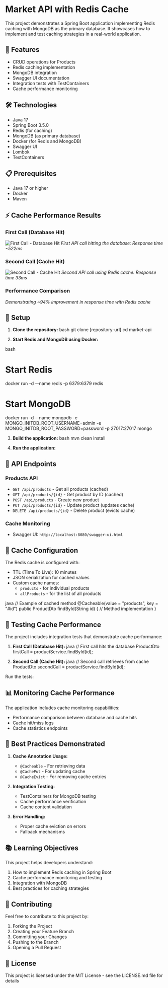 # Market API with Redis Cache

This project demonstrates a Spring Boot application implementing Redis caching with MongoDB as the primary database. It showcases how to implement and test caching strategies in a real-world application.

## 🚀 Features

- CRUD operations for Products
- Redis caching implementation
- MongoDB integration
- Swagger UI documentation
- Integration tests with TestContainers
- Cache performance monitoring

## 🛠️ Technologies

- Java 17
- Spring Boot 3.5.0
- Redis (for caching)
- MongoDB (as primary database)
- Docker (for Redis and MongoDB)
- Swagger UI
- Lombok
- TestContainers

## 📋 Prerequisites

- Java 17 or higher
- Docker
- Maven

## ⚡ Cache Performance Results

### First Call (Database Hit)
![First Call - Database Hit](images/first-call.jpg)
*First API call hitting the database: Response time ~522ms*

### Second Call (Cache Hit)
![Second Call - Cache Hit](images/second-call.jpg)
*Second API call using Redis cache: Response time 33ms*

### Performance Comparison
*Demonstrating ~94% improvement in response time with Redis cache*

## 🔧 Setup

1. **Clone the repository:**
 bash git clone [repository-url] cd market-api


2. **Start Redis and MongoDB using Docker:**

bash
# Start Redis
docker run -d --name redis -p 6379:6379 redis
# Start MongoDB
docker run -d --name mongodb
-e MONGO_INITDB_ROOT_USERNAME=admin
-e MONGO_INITDB_ROOT_PASSWORD=password
-p 27017:27017 mongo


3. **Build the application:**
  bash mvn clean install


4. **Run the application:**

## 🎯 API Endpoints

### Products API
- `GET /api/products` - Get all products (cached)
- `GET /api/products/{id}` - Get product by ID (cached)
- `POST /api/products` - Create new product
- `PUT /api/products/{id}` - Update product (updates cache)
- `DELETE /api/products/{id}` - Delete product (evicts cache)

### Cache Monitoring
- Swagger UI: `http://localhost:8080/swagger-ui.html`

## 💾 Cache Configuration

The Redis cache is configured with:
- TTL (Time To Live): 10 minutes
- JSON serialization for cached values
- Custom cache names:
    - `products` - for individual products
    - `allProducts` - for the list of all products


java // Example of cached method @Cacheable(value = "products", key = "#id") public ProductDto findById(String id) { // Method implementation }


## 🧪 Testing Cache Performance

The project includes integration tests that demonstrate cache performance:

1. **First Call (Database Hit):**
java // First call hits the database ProductDto firstCall = productService.findById(id);


2. **Second Call (Cache Hit):**
   java // Second call retrieves from cache ProductDto secondCall = productService.findById(id);


Run the tests:
## 📊 Monitoring Cache Performance

The application includes cache monitoring capabilities:
- Performance comparison between database and cache hits
- Cache hit/miss logs
- Cache statistics endpoints



## 🔮 Best Practices Demonstrated

1. **Cache Annotation Usage:**
    - `@Cacheable` - For retrieving data
    - `@CachePut` - For updating cache
    - `@CacheEvict` - For removing cache entries

2. **Integration Testing:**
    - TestContainers for MongoDB testing
    - Cache performance verification
    - Cache content validation

3. **Error Handling:**
    - Proper cache eviction on errors
    - Fallback mechanisms

## 📚 Learning Objectives

This project helps developers understand:
1. How to implement Redis caching in Spring Boot
2. Cache performance monitoring and testing
3. Integration with MongoDB
4. Best practices for caching strategies

## 🤝 Contributing

Feel free to contribute to this project by:
1. Forking the Project
2. Creating your Feature Branch
3. Committing your Changes
4. Pushing to the Branch
5. Opening a Pull Request

## 📝 License

This project is licensed under the MIT License - see the LICENSE.md file for details